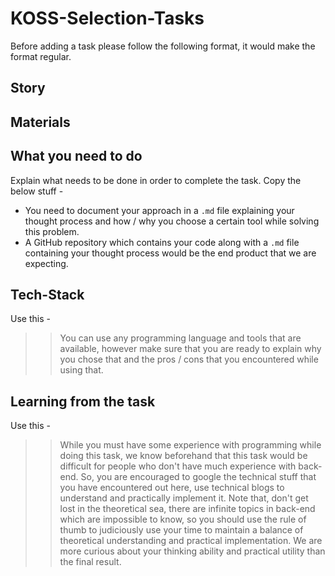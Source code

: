 # KOSS-Selection-Tasks

Before adding a task please follow the following format, it would make the format regular.

## Story

## Materials

## What you need to do
Explain what needs to be done in order to complete the task.
Copy the below stuff - 


* You need to document your approach in a `.md` file explaining your thought process and how / why you choose a certain tool while solving this problem.
* A GitHub repository which contains your code  along with a `.md` file containing your thought process would be the end product that we are expecting.


## Tech-Stack
Use this - 

>> You can use any programming language and tools that are available, however make sure that you are ready to explain why you chose that and the pros / cons that you encountered while using that.


## Learning from the task
Use this - 

>> While you must have some experience with programming while doing this task, we know beforehand that this task would be difficult for people who don't have much experience with back-end. So, you are encouraged to google the technical stuff that you have encountered out here, use technical blogs to understand and practically implement it. Note that, don't get lost in the theoretical sea, there are infinite topics in back-end which are impossible to know, so you should use the rule of thumb to judiciously use your time to maintain a balance of theoretical understanding and practical implementation. We are more curious about your thinking ability and practical utility than the final result.
